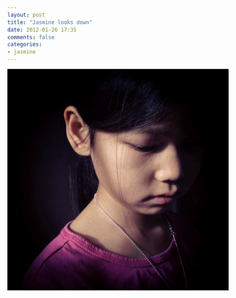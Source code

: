 ```yaml
---
layout: post
title: "Jasmine looks down"
date: 2012-01-26 17:35
comments: false
categories: 
- jasmine
---
```

![Jasmine looking down](/assets/images/2012/2012-01-25/IMG_3284-.jpg)


